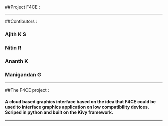 ##Project F4CE :

----------------------------------------------------------------------------------------
##Contibutors :

### 	Ajith K S
### 	Nitin R
### 	Ananth K
### 	Manigandan G

----------------------------------------------------------------------------------------

##The F4CE project :


#### A cloud based graphics interface based on the idea that F4CE could be used to interface graphics application on low compatibility devices. Scriped in python and built on the Kivy framework.

----------------------------------------------------------------------------------------
 
